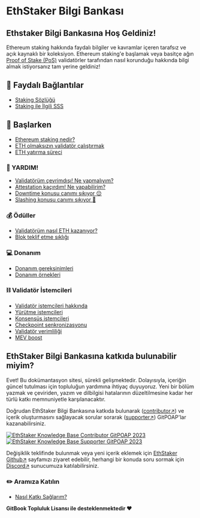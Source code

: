 # EthStaker Bilgi Bankası

## Ethstaker Bilgi Bankasına Hoş Geldiniz!

Ethereum staking hakkında faydalı bilgiler ve kavramlar içeren tarafsız ve açık kaynaklı bir koleksiyon. Ethereum staking'e başlamak veya basitçe ağın [Proof of Stake (PoS)](staking-glossary.md#proof-of-stake-pos) validatörler tarafından nasıl korunduğu hakkında bilgi almak istiyorsanız tam yerine geldiniz!

## 🔗 Faydalı Bağlantılar

* [Staking Sözlüğü](staking-glossary.md)
* [Staking ile İlgili SSS](faq.md)

## 🚀 Başlarken

* [Ethereum staking nedir?](getting-started/what-is-ethereum-staking.md)
* [ETH olmaksızın validatör çalıştırmak](getting-started/ethereum-node.md)
* [ETH yatırma süreci](getting-started/deposit-process.md)

### **🚨 YARDIM!**

* [Validatörüm çevrimdışı! Ne yapmalıyım?](help/validator-offline.md)
* [Attestation kaçırdım! Ne yapabilirim?](help/missed-attestations.md)
* [Downtime konusu canımı sıkıyor 😔](help/downtime-explained.md)
* [Slashing konusu canımı sıkıyor 🔪](help/slashing-explained.md)

### 💰 Ödüller

* [Validatörüm nasıl ETH kazanıyor?](rewards/chain-rewards.md)
* [Blok teklif etme sıklığı](rewards/proposal-frequency.md)

### 💻 Donanım

* [Donanım gereksinimleri](hardware/hardware-requirements.md)
* [Donanım örnekleri](hardware/hardware-examples/.md)

### ⛓️ Validatör İstemcileri

* [Validatör istemcileri hakkında](validator-clients/validator-clients-explained.md)
* [Yürütme istemcileri](validator-clients/execution-clients.md)
* [Konsensüs istemcileri](validator-clients/consensus-clients.md)
* [Checkpoint senkronizasyonu](validator-clients/checkpoint-sync.md)
* [Validatör verimliliği](validator-clients/validator-effectiveness.md)
* [MEV boost](validator-clients/mev-boost.md)

## EthStaker Bilgi Bankasına katkıda bulunabilir miyim?

Evet! Bu dokümantasyon sitesi, sürekli gelişmektedir. Dolayısıyla, içeriğin güncel tutulması için topluluğun yardımına ihtiyaç duyuyoruz. Yeni bir bölüm yazmak ve çeviriden, yazım ve dilbilgisi hatalarının düzeltilmesine kadar her türlü katkı memnuniyetle karşılanacaktır.

Doğrudan EthStaker Bilgi Bankasına katkıda bulunarak ([contributor↗](https://www.gitpoap.io/gp/881)) ve içerik oluşturmasını sağlayacak sorular sorarak ([supporter↗](https://www.gitpoap.io/gp/923)) GitPOAP'lar kazanabilirsiniz.

[![EthStaker Knowledge Base Contributor GitPOAP 2023](https://www.gitpoap.io/\_next/image?url=https%3A%2F%2Fassets.poap.xyz%2Fgitpoap3a-2023-ethstaker-knowledge-base-contributor-2022-logo-1671596764627.png\&w=384\&q=75)](https://www.gitpoap.io/gp/881)[![EthStaker Knowledge Base Supporter GitPOAP 2023](https://www.gitpoap.io/\_next/image?url=https%3A%2F%2Fassets.poap.xyz%2F2023-ethstaker-knowledge-base-supporter-2022-logo-1672411990803.png\&w=384\&q=75)](https://www.gitpoap.io/gp/923)

Değişiklik teklifinde bulunmak veya yeni içerik eklemek için [EthStaker Github↗](https://github.com/eth-educators/ethstaker-knowledgebase) sayfamızı ziyaret edebilir, herhangi bir konuda soru sormak için [Discord↗](https://www.google.com/url?sa=t\&rct=j\&q=\&esrc=s\&source=web\&cd=\&cad=rja\&uact=8\&ved=2ahUKEwjpm6nC5K78AhUBi1wKHaxHCF8QFnoECAsQAQ\&url=https%3A%2F%2Fdiscord.com%2Finvite%2FucsTcA2wTq\&usg=AOvVaw0U61EK\_8NaT71SEZlw3aJS) sunucumuza katılabilirsiniz.

### ✏️ Aramıza Katılın

* [Nasıl Katkı Sağlarım?](get-involved/how-to-contribute.md)

**GitBook Topluluk Lisansı ile desteklenmektedir ♥️**
